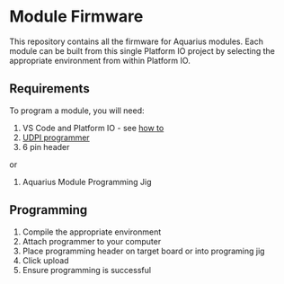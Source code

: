 # Module Firmware

This repository contains all the firmware for Aquarius modules. Each module can be built from this single Platform IO project by selecting the appropriate environment from within Platform IO.

## Requirements

To program a module, you will need:
1. VS Code and Platform IO - see [how to](how_to_create_new_pio_project.md)
1. [UDPI programmer](https://www.adafruit.com/product/5879)
1. 6 pin header

or
 
1. Aquarius Module Programming Jig

## Programming

1. Compile the appropriate environment
1. Attach programmer to your computer
1. Place programming header on target board or into programing jig
1. Click upload
1. Ensure programming is successful

